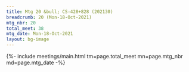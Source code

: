 ```yaml
---
title: Mtg 20 &bull; CS-428+828 (202130)
breadcrumb: 20 (Mon-18-Oct-2021)
mtg_nbr: 20
total_meet: 38
mtg_date: Mon-18-Oct-2021
layout: bg-image
---
```


{%- include meetings/main.html
    tm=page.total_meet
    mn=page.mtg_nbr
    md=page.mtg_date
-%}
